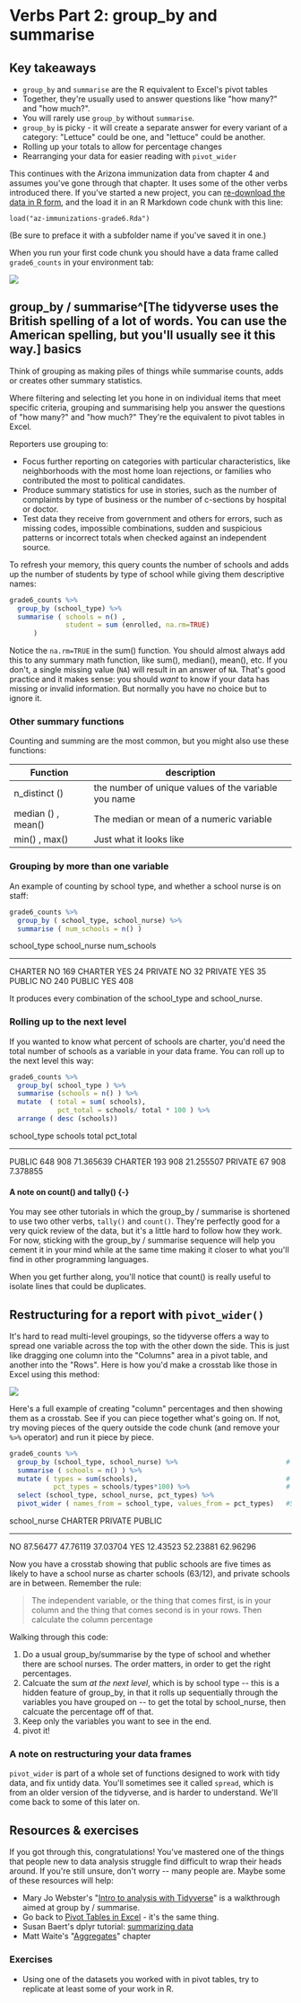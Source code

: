 # Verbs Part 2: group_by and summarise





## Key takeaways

* `group_by` and `summarise` are the R equivalent to Excel's pivot tables
*  Together, they're usually used to answer questions like "how many?" and "how much?". 
*  You will rarely use `group_by` without `summarise`. 
* `group_by` is picky - it will create a separate answer for every variant of a category: "Lettuce" could be one, and "lettuce" could be another. 
*  Rolling up your totals to allow for percentage changes
*  Rearranging your data for easier reading with `pivot_wider` 


This continues with the Arizona immunization data from chapter 4 and assumes you've gone through that chapter. It uses some of the other verbs introduced there.  If you've started a new project, you can [re-download the data in R form](https://github.com/cronkitedata/rstudyguide/blob/master/data/az-immunizations-grade6.Rda?raw=true), and the load it in an R Markdown code chunk with this line:

    load("az-immunizations-grade6.Rda")
    
(Be sure to preface it with a subfolder name if you've saved it in one.)

When you run your first code chunk you should have a data frame called `grade6_counts` in your environment tab: 

![](images/33-loadfile.png)

## group_by / summarise^[The tidyverse uses the British spelling of a lot of words. You can use the American spelling, but you'll usually see it this way.] basics

Think of grouping as making piles of things while summarise counts, adds or creates other summary statistics.  

Where filtering and selecting let you hone in on individual items that meet specific criteria, grouping and summarising help you answer the questions of "how many?" and "how much?" They're the equivalent to pivot tables in Excel. 

Reporters use grouping to: 

* Focus further reporting on categories with particular characteristics, like neighborhoods with the most home loan rejections, or families who contributed the most to political candidates.
* Produce summary statistics for use in stories, such as the number of complaints by type of business or the number of c-sections by hospital or doctor.
* Test data they receive from government and others for errors, such as missing codes, impossible combinations, sudden and suspicious patterns or incorrect totals when checked against an independent source.

To refresh your memory, this query counts the number of schools and adds up the number of students by type of school while giving them descriptive names: 


```r
grade6_counts %>%
  group_by (school_type) %>%
  summarise ( schools = n() ,
              student = sum (enrolled, na.rm=TRUE)
      )
```

Notice the `na.rm=TRUE` in the sum() function. You should almost always add this to any summary math function, like sum(), median(), mean(), etc. If you don't, a single missing value (`NA`) will result in an answer of `NA`. That's good practice and it makes sense: you should *want* to know if your data has missing or invalid information. But normally you have no choice but to ignore it.

### Other summary functions

Counting and summing are the most common, but you might also use these functions: 

Function | description
--- | --- 
n_distinct () | the number of unique values of the variable you name
median () , mean() | The median or mean of a numeric variable
min() , max()   | Just what it looks like

### Grouping by more than one variable

An example of counting by school type, and whether a school nurse is on staff: 


```r
grade6_counts %>%
  group_by ( school_type, school_nurse) %>% 
  summarise ( num_schools = n() ) 
```

<div class="kable-table">

school_type   school_nurse    num_schools
------------  -------------  ------------
CHARTER       NO                      169
CHARTER       YES                      24
PRIVATE       NO                       32
PRIVATE       YES                      35
PUBLIC        NO                      240
PUBLIC        YES                     408

</div>

It produces every combination of the school_type and school_nurse.

### Rolling up to the next level

If you wanted to know what percent of schools are charter, you'd need the total number of schools as a variable in your data frame. You can roll up to the next level this way: 


```r
grade6_counts %>% 
  group_by( school_type ) %>% 
  summarise (schools = n() ) %>% 
  mutate  ( total = sum( schools),
            pct_total = schools/ total * 100 ) %>%
  arrange ( desc (schools))
```

<div class="kable-table">

school_type    schools   total   pct_total
------------  --------  ------  ----------
PUBLIC             648     908   71.365639
CHARTER            193     908   21.255507
PRIVATE             67     908    7.378855

</div>

#### A note on count() and tally() {-}

You may see other tutorials in which the group_by / summarise is shortened to use two other verbs, `tally()` and `count()`. They're perfectly good for a very quick review of the data, but it's a little hard to follow how they work. For now, sticking with the group_by / summarise sequence will help you cement it in your mind while at the same time making it closer to what you'll find in other programming languages. 

When you get further along, you'll notice that count() is really useful to isolate lines that could be duplicates. 

## Restructuring for a report with `pivot_wider()`

It's hard to read multi-level groupings, so the tidyverse offers a way to spread one variable across the top with the other down the side. This is just like dragging one column into the "Columns" area in a pivot table, and another into the "Rows".  Here is how you'd make a crosstab like those in Excel using this method: 

![](images/33-pivot-wider.png)

Here's a full example of creating "column" percentages and then showing them as a crosstab. See if you can piece together what's going on. If not, try moving pieces of the query outside the code chunk (and remove your ` %>%` operator) and run it piece by piece.  



```r
grade6_counts %>%
  group_by (school_type, school_nurse) %>%                           # See 1
  summarise ( schools = n() ) %>%
  mutate ( types = sum(schools),                                     # See 2
           pct_types = schools/types*100) %>%                        # See 3 
  select (school_type, school_nurse, pct_types) %>%
  pivot_wider ( names_from = school_type, values_from = pct_types)   #See 4
```

<div class="kable-table">

school_nurse     CHARTER    PRIVATE     PUBLIC
-------------  ---------  ---------  ---------
NO              87.56477   47.76119   37.03704
YES             12.43523   52.23881   62.96296

</div>

Now you have a crosstab showing that public schools are five times as likely to have a school nurse as charter schools (63/12), and private schools are in between.  Remember the rule:

> The independent variable, or the thing that comes first, is in your column and the thing that comes
second is in your rows. Then calculate the column percentage


Walking through this code: 

1. Do a usual group_by/summarise by the type of school and whether there are school nurses. The order matters, in order to get the right percentages. 
2. Calcuate the sum *at the next level*, which is by school type -- this is a hidden feature of group_by, in that it rolls up sequentially through the variables you have grouped on -- to get the total by school_nurse, then calcuate the percentage off of that.
3. Keep only the variables you want to see in the end. 
4. pivot it! 

### A note on restructuring your data frames

`pivot_wider` is part of a whole set of functions designed to work with tidy data, and fix untidy data. You'll sometimes see it called `spread`, which is from an older version of the tidyverse, and is harder to understand. We'll come back to some of this later on. 




## Resources & exercises


If you got through this, congratulations! You've mastered one of the things that people new to data analysis struggle find difficult to wrap their heads around. If you're still unsure, don't worry -- many people are. Maybe some of these resources will help:

* Mary Jo Webster's "[Intro to analysis with Tidyverse](https://mjwebster.github.io/DataJ/R/IntroAnalysisWithR.html)" is a walkthrough aimed at group by / summarise.
* Go back to [Pivot Tables in Excel](https://cronkitedata.github.io/cronkite-docs/excel/practice/12-excel-baseball) - it's the same thing. 
* Susan Baert's dplyr tutorial: [summarizing data](https://suzan.rbind.io/2018/04/dplyr-tutorial-4/)
* Matt Waite's "[Aggregates](http://mattwaite.github.io/sports/aggregates.html)" chapter

### Exercises

* Using one of the datasets you worked with in pivot tables, try to replicate at least some of your work in R. 


